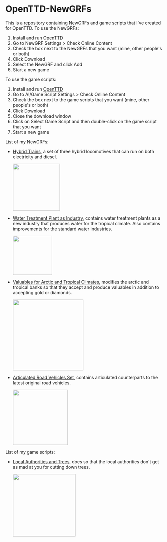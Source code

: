 # OpenTTD-NewGRFs
This is a repository containing NewGRFs and game scripts that I've created for OpenTTD. To use the NewGRFs:
1. Install and run [OpenTTD](https://github.com/OpenTTD/OpenTTD)
2. Go to NewGRF Settings > Check Online Content
3. Check the box next to the NewGRFs that you want (mine, other people's or both)
4. Click Download
5. Select the NewGRF and click Add
6. Start a new game

To use the game scripts:
1. Install and run [OpenTTD](https://github.com/OpenTTD/OpenTTD)
2. Go to AI/Game Script Settings > Check Online Content
3. Check the box next to the game scripts that you want (mine, other people's or both)
4. Click Download
5. Close the download window
6. Click on Select Game Script and then double-click on the game script that you want
7. Start a new game

List of my NewGRFs:
* [Hybrid Trains](https://github.com/DonaldDuck313/OpenTTD-NewGRFs/tree/main/HybridTrains), a set of three hybrid locomotives that can run on both electricity and diesel.

    <img src="https://i.stack.imgur.com/BCWo5.png" height="150">

* [Water Treatment Plant as Industry](https://github.com/DonaldDuck313/OpenTTD-NewGRFs/tree/main/WaterTreatmentPlant), contains water treatment plants as a new industry that produces water for the tropical climate. Also contains improvements for the standard water industries.

    <img src="https://i.stack.imgur.com/xa0lB.png" height="125">

* [Valuables for Arctic and Tropical Climates](https://github.com/DonaldDuck313/OpenTTD-NewGRFs/tree/main/ValuablesForArcticAndTropical), modifies the arctic and tropical banks so that they accept and produce valuables in addition to accepting gold or diamonds.

    <img src="https://i.stack.imgur.com/Iw6i8.png" height="225">
    
* [Articulated Road Vehicles Set](https://github.com/DonaldDuck313/OpenTTD-NewGRFs/tree/main/ArticulatedRoadVehicles), contains articulated counterparts to the latest original road vehicles.

    <img src="https://i.stack.imgur.com/yMBWg.png" height="175">

List of my game scripts:
* [Local Authorities and Trees](https://github.com/DonaldDuck313/OpenTTD-NewGRFs/tree/main/LocalAuthoritiesAndTrees), does so that the local authorities don't get as mad at you for cutting down trees.

    <img src="https://i.stack.imgur.com/T7PBN.png" height="200">
